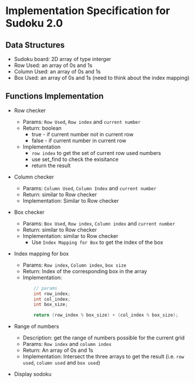 # Implementation Specification for Sudoku 2.0

## Data Structures

- Sudoku board:  2D array of type interger
- Row Used: an array of 0s and 1s
- Column Used: an array of 0s and 1s
- Box Used: an array of 0s and 1s (need to think about the index mapping)


## Functions Implementation

- Row checker	
	
	- Params: `Row Used`, `Row index` and `current number`
	- Return: boolean		
		- true - if current number not in current row
		- false - if current number in current row
	- Implementation
		- `row index` to get the set of current row used numbers
		-  use set_find to check the exisitance
		-  return the result

- Column checker	
	- Params: `Column Used`, `Column Index` and `current number`
 	- Return: similar to Row checker
	- Implementation: Similar to Row checker

- Box checker	
	- Params: `Box Used`, `Row index`, `Column index` and `current number`
	- Return: similar to Row checker
	- Implementation: similar to Row checker
		- Use `Index Mapping for Box` to get the index of the box

- Index mapping for box
	- Params: `Row index`, `Column index`, `box size`
	- Return: Index of the corresponding box in the array 
	- Implementation: 
		```c
			// params
			int row_index;
			int col_index;
			int box_size;

			return (row_index % box_size) + (col_index % box_size);
		```

- Range of numbers
	- Description: get the range of numbers possible for the current grid
	- Params: `Row index` and `column index`
	- Return: An array of 0s and 1s 
	- Implementation: Intersect the three arrays to get the result (i.e. `row used`, `column used` and `box used`)

- Display sodoku
				
		


